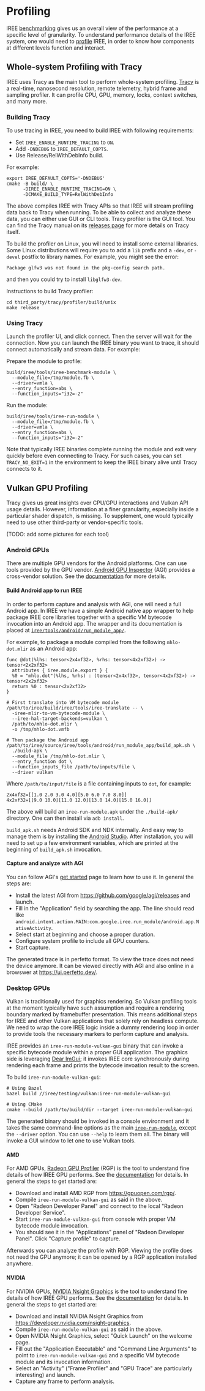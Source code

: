 # Profiling

IREE [benchmarking](./benchmarking.md) gives us an overall view of the
performance at a specific level of granularity. To understand performance
details of the IREE system, one would need to
[profile](https://en.wikipedia.org/wiki/Profiling_(computer_programming))
IREE, in order to know how components at different levels function and interact.

## Whole-system Profiling with Tracy

IREE uses Tracy as the main tool to perform whole-system profiling.
[Tracy](https://github.com/wolfpld/tracy) is a real-time, nanosecond resolution,
remote telemetry, hybrid frame and sampling profiler. It can profile CPU, GPU,
memory, locks, context switches, and many more.

### Building Tracy

To use tracing in IREE, you need to build IREE with following requirements:

*   Set `IREE_ENABLE_RUNTIME_TRACING` to `ON`.
*   Add `-DNDEBUG` to `IREE_DEFAULT_COPTS`.
*   Use Release/RelWithDebInfo build.

For example:

```shell
export IREE_DEFAULT_COPTS='-DNDEBUG'
cmake -B build/ \
      -DIREE_ENABLE_RUNTIME_TRACING=ON \
      -DCMAKE_BUILD_TYPE=RelWithDebInfo
```

The above compiles IREE with Tracy APIs so that IREE will stream profiling data
back to Tracy when running. To be able to collect and analyze these data, you
can either use GUI or CLI tools. Tracy profiler is the GUI tool. You can find
the
Tracy manual on its [releases page](https://github.com/wolfpld/tracy/releases)
for more details on Tracy itself.

To build the profiler on Linux, you will need to install some external
libraries. Some Linux distributions will require you to add a `lib` prefix and a
`-dev`, or `-devel` postfix to library names. For example, you might see the
error:

```
Package glfw3 was not found in the pkg-config search path.
```

and then you could try to install `libglfw3-dev`.

Instructions to build Tracy profiler:

```shell
cd third_party/tracy/profiler/build/unix
make release
```

### Using Tracy

Launch the profiler UI, and click connect. Then the server will wait for the
connection. Now you can launch the IREE binary you want to trace, it should
connect automatically and stream data. For example:

Prepare the module to profile:

```shell
build/iree/tools/iree-benchmark-module \
  --module_file=/tmp/module.fb \
  --driver=vmla \
  --entry_function=abs \
  --function_inputs="i32=-2"
```

Run the module:

```shell
build/iree/tools/iree-run-module \
  --module_file=/tmp/module.fb \
  --driver=vmla \
  --entry_function=abs \
  --function_inputs="i32=-2"
```

Note that typically IREE binaries complete running the module and exit very
quickly before even connecting to Tracy. For such cases, you can set
`TRACY_NO_EXIT=1` in the environment to keep the IREE binary alive until
Tracy connects to it.

## Vulkan GPU Profiling

Tracy gives us great insights over CPU/GPU interactions and Vulkan API usage
details. However, information at a finer granularity, especially inside a
particular shader dispatch, is missing. To supplement, one would typically need
to use other third-party or vendor-specific tools.

(TODO: add some pictures for each tool)

### Android GPUs

There are multiple GPU vendors for the Android platforms. One can use tools
provided by the GPU vendor. [Android GPU Inspector](https://gpuinspector.dev/)
(AGI) provides a cross-vendor solution. See the
[documentation](https://gpuinspector.dev/docs/) for more details.

#### Build Android app to run IREE

In order to perform capture and analysis with AGI, one will need a full Android
app. In IREE we have a simple Android native app wrapper to help package
IREE core libraries together with a specific VM bytecode invocation into an
Android app. The wrapper and its documentation is placed at
[`iree/tools/android/run_module_app/`](https://github.com/google/iree/tree/main/iree/tools/android/run_module_app).

For example, to package a module compiled from the following `mhlo-dot.mlir` as
an Android app:

```
func @dot(%lhs: tensor<2x4xf32>, %rhs: tensor<4x2xf32>) -> tensor<2x2xf32>
  attributes { iree.module.export } {
  %0 = "mhlo.dot"(%lhs, %rhs) : (tensor<2x4xf32>, tensor<4x2xf32>) -> tensor<2x2xf32>
  return %0 : tensor<2x2xf32>
}
```

```shell
# First translate into VM bytecode module
/path/to/iree/build/iree/tools/iree-translate -- \
  -iree-mlir-to-vm-bytecode-module \
  --iree-hal-target-backends=vulkan \
  /path/to/mhlo-dot.mlir \
  -o /tmp/mhlo-dot.vmfb

# Then package the Android app
/path/to/iree/source/iree/tools/android/run_module_app/build_apk.sh \
  ./build-apk \
  --module_file /tmp/mhlo-dot.mlir \
  --entry_function dot \
  --function_inputs_file /path/to/inputs/file \
  --driver vulkan
```

Where `/path/to/input/file` is a file containing inputs to `dot`, for example:

```
2x4xf32=[[1.0 2.0 3.0 4.0][5.0 6.0 7.0 8.0]]
4x2xf32=[[9.0 10.0][11.0 12.0][13.0 14.0][15.0 16.0]]
```

The above will build an `iree-run-module.apk` under the `./build-apk/`
directory. One can then install via `adb install`.

`build_apk.sh` needs Android SDK and NDK internally. And easy way to manage
them is by installing the [Android Studio](https://developer.android.com/studio).
After installation, you will need to set up a few environment variables, which
are printed at the beginning of `build_apk.sh` invocation.

#### Capture and analyze with AGI

You can follow AGI's [get started](https://gpuinspector.dev/docs/getting-started)
page to learn how to use it. In general the steps are:

* Install the latest AGI from https://github.com/google/agi/releases and launch.
* Fill in the "Application" field by searching the app. The line should read
  like `android.intent.action.MAIN:com.google.iree.run_module/android.app.NativeActivity`.
* Select start at beginning and choose a proper duration.
* Configure system profile to include all GPU counters.
* Start capture.

The generated trace is in perfetto format. To view the trace does not need the
device anymore. It can be viewed directly with AGI and also online in a browswer
at https://ui.perfetto.dev/.

### Desktop GPUs

Vulkan is traditionally used for graphics rendering. So Vulkan profiling tools
at the moment typically have such assumption and require a rendering boundary
marked by framebuffer presentation. This means additional steps for IREE and
other Vulkan applications that solely rely on headless compute. We need to wrap
the core IREE logic inside a dummy rendering loop in order to provide tools the
necessary markers to perform capture and analysis.

IREE provides an `iree-run-module-vulkan-gui` binary that can invoke a specific
bytecode module within a proper GUI application. The graphics side is leveraging
[Dear ImGui](https://github.com/ocornut/imgui); it invokes IREE core
synchronously during rendering each frame and prints the bytecode invoation
result to the screen.

To build `iree-run-module-vulkan-gui`:

```shell
# Using Bazel
bazel build //iree/testing/vulkan:iree-run-module-vulkan-gui

# Using CMake
cmake --build /path/to/build/dir --target iree-run-module-vulkan-gui
```

The generated binary should be invoked in a console environment and it takes
the same command-line options as the main
[`iree-run-module`](./developer-overview.md#iree-run-module), except the
`--driver` option. You can use `--help` to learn them all. The binary will
invoke a GUI window to let one to use Vulkan tools.

#### AMD

For AMD GPUs, [Radeon GPU Profiler](https://gpuopen.com/rgp/) (RGP) is the tool
to understand fine details of how IREE GPU performs. See the
[documentation](https://radeon-gpuprofiler.readthedocs.io/en/latest/) for
details. In general the steps to get started are:

* Download and install AMD RGP from https://gpuopen.com/rgp/.
* Compile `iree-run-module-vulkan-gui` as said in the above.
* Open "Radeon Developer Panel" and connect to the local
  "Radeon Developer Service".
* Start `iree-run-module-vulkan-gui` from console with proper VM bytecode module
  invocation.
* You should see it in the "Applications" panel of "Radeon Developer Panel".
  Click "Capture profile" to capture.

Afterwards you can analyze the profile with RGP. Viewing the profile does not
need the GPU anymore; it can be opened by a RGP application installed anywhere.

#### NVIDIA

For NVIDIA GPUs, [NVIDIA Nsight Graphics](https://developer.nvidia.com/nsight-graphics)
is the tool to understand fine details of how IREE GPU performs. See the
[documentation](https://docs.nvidia.com/nsight-graphics/UserGuide/index.html)
for details. In general the steps to get started are:

* Download and install NVIDIA Nsight Graphics from https://developer.nvidia.com/nsight-graphics.
* Compile `iree-run-module-vulkan-gui` as said in the above.
* Open NVIDIA Nsight Graphics, select "Quick Launch" on the welcome page.
* Fill out the "Application Executable" and "Command Line Arguments" to point
  to `iree-run-module-vulkan-gui` and a specific VM bytecode module and its
  invocation information.
* Select an "Activity" ("Frame Profiler" and "GPU Trace" are particularly
  interesting) and launch.
* Capture any frame to perform analysis.
